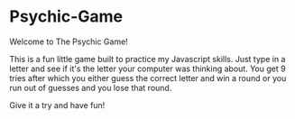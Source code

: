 # Psychic-Game

Welcome to The Psychic Game!

This is a fun little game built to practice my Javascript skills. Just type in a letter and see if it's the letter your computer was thinking about. You get 9 tries after which you either guess the correct letter and win a round or you run out of guesses and you lose that round. 

Give it a try and have fun!